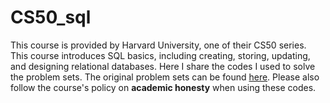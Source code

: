# CS50_sql

This course is provided by Harvard University, one of their CS50 series. This course introduces SQL basics, including creating, storing, updating, and designing relational databases. Here I share the codes I used to solve the problem sets. The original problem sets can be found <a href=https://cs50.harvard.edu/sql/2023>here</a>. Please also follow the course's policy on **academic honesty** when using these codes. 

